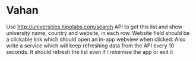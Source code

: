 # Vahan
Use http://universities.hipolabs.com/search API to get this list and show university name, country and website, in each row. Website field should be a clickable link which should open an in-app webview when clicked. Also write a service which will keep refreshing data from the API every 10 seconds. It should refresh the list even if I minimise the app or exit it

